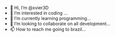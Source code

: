- 👋 Hi, I’m @xvier3D
- 👀 I’m interested in coding ...
- 🌱 I’m currently learning programming...
- 💞️ I’m looking to collaborate on all development...
- 📫 How to reach me going to brazil...

<!---
xvier3D/xvier3D is a ✨ special ✨ repository because its `README.md` (this file) appears on your GitHub profile.
You can click the Preview link to take a look at your changes.
--->
